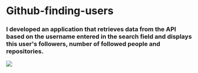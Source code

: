 
# Github-finding-users


<h3>I developed an application that retrieves data from the API based on the username entered in the search field and displays this user's followers, number of followed people and repositories.</h3>

![](Github)